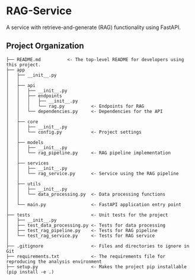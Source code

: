 RAG-Service
==============================

A service with retrieve-and-generate (RAG) functionality using FastAPI.

Project Organization
------------

    ├── README.md          <- The top-level README for developers using this project.
    ├── app
    │   ├── __init__.py
    │   │
    │   ├── api
    │   │   ├── __init__.py
    │   │   ├── endpoints
    │   │   │   ├── __init__.py
    │   │   │   └── rag.py          <- Endpoints for RAG
    │   │   └── dependencies.py     <- Dependencies for the API
    │   │
    │   ├── core
    │   │   ├── __init__.py
    │   │   └── config.py           <- Project settings
    │   │
    │   ├── models
    │   │   ├── __init__.py
    │   │   └── rag_pipeline.py     <- RAG pipeline implementation
    │   │
    │   ├── services
    │   │   ├── __init__.py
    │   │   └── rag_service.py      <- Service using the RAG pipeline
    │   │
    │   ├── utils
    │   │   ├── __init__.py
    │   │   └── data_processing.py  <- Data processing functions
    │   │
    │   └── main.py                 <- FastAPI application entry point
    │
    ├── tests                       <- Unit tests for the project
    │   ├── __init__.py
    │   ├── test_data_processing.py <- Tests for data processing
    │   ├── test_rag_pipeline.py    <- Tests for RAG pipeline
    │   └── test_rag_service.py     <- Tests for RAG service
    │
    ├── .gitignore                  <- Files and directories to ignore in Git
    ├── requirements.txt            <- The requirements file for reproducing the analysis environment
    ├── setup.py                    <- Makes the project pip installable (pip install -e .)
    

